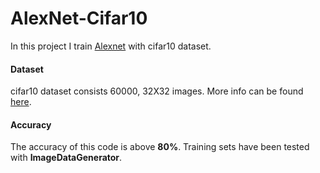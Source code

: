 # AlexNet-Cifar10

In this project I train [Alexnet](https://www.learnopencv.com/understanding-alexnet/) with cifar10 dataset.

#### Dataset   

cifar10 dataset consists 60000, 32X32 images. More info can be found [here](https://www.cs.toronto.edu/~kriz/cifar.html).
#### Accuracy

The accuracy of this code is above **80%**. Training sets have been tested with **ImageDataGenerator**. 
